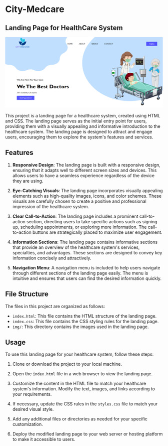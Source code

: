 # City-Medcare

## Landing Page for HealthCare System

![image info](./img/Landing%20Page.png)

This project is a landing page for a healthcare system, created using HTML and CSS. The landing page serves as the initial entry point for users, providing them with a visually appealing and informative introduction to the healthcare system. The landing page is designed to attract and engage users, encouraging them to explore the system's features and services.

## Features

1. **Responsive Design**: The landing page is built with a responsive design, ensuring that it adapts well to different screen sizes and devices. This allows users to have a seamless experience regardless of the device they are using.

2. **Eye-Catching Visuals**: The landing page incorporates visually appealing elements such as high-quality images, icons, and color schemes. These visuals are carefully chosen to create a positive and professional impression of the healthcare system.

3. **Clear Call-to-Action**: The landing page includes a prominent call-to-action section, directing users to take specific actions such as signing up, scheduling appointments, or exploring more information. The call-to-action buttons are strategically placed to maximize user engagement.

4. **Information Sections**: The landing page contains informative sections that provide an overview of the healthcare system's services, specialties, and advantages. These sections are designed to convey key information concisely and attractively.

5. **Navigation Menu**: A navigation menu is included to help users navigate through different sections of the landing page easily. The menu is intuitive and ensures that users can find the desired information quickly.

## File Structure

The files in this project are organized as follows:

- `index.html`: This file contains the HTML structure of the landing page.
- `index.css`: This file contains the CSS styling rules for the landing page.
- `img/`: This directory contains the images used in the landing page.


## Usage

To use this landing page for your healthcare system, follow these steps:

1. Clone or download the project to your local machine.

2. Open the `index.html` file in a web browser to view the landing page.

3. Customize the content in the HTML file to match your healthcare system's information. Modify the text, images, and links according to your requirements.

4. If necessary, update the CSS rules in the `styles.css` file to match your desired visual style.

5. Add any additional files or directories as needed for your specific customization.

6. Deploy the modified landing page to your web server or hosting platform to make it accessible to users.
